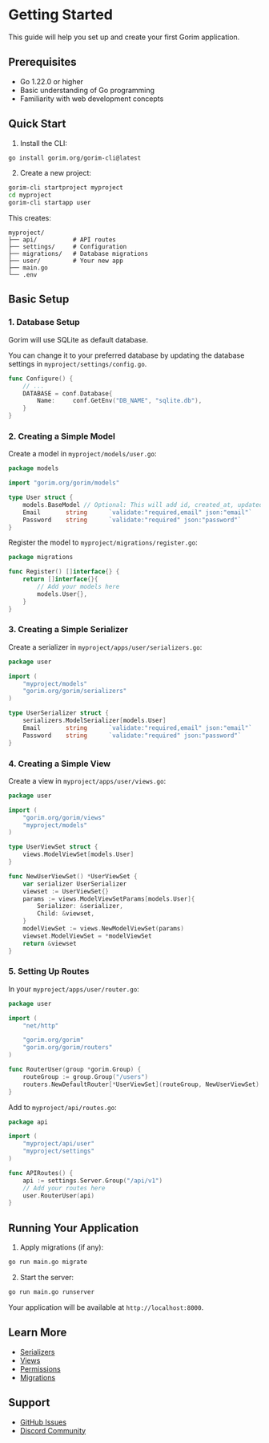 # Getting Started

This guide will help you set up and create your first Gorim application.

## Prerequisites

- Go 1.22.0 or higher
- Basic understanding of Go programming
- Familiarity with web development concepts

## Quick Start

1. Install the CLI:
```sh
go install gorim.org/gorim-cli@latest
```

2. Create a new project:
```sh
gorim-cli startproject myproject
cd myproject
gorim-cli startapp user
```

This creates:
```
myproject/
├── api/          # API routes
├── settings/     # Configuration
├── migrations/   # Database migrations
├── user/         # Your new app
├── main.go
└── .env
```

## Basic Setup

### 1. Database Setup

Gorim will use SQLite as default database. 

You can change it to your preferred database by updating the database settings in `myproject/settings/config.go`.

```go
func Configure() {
	// ...
	DATABASE = conf.Database{
		Name:     conf.GetEnv("DB_NAME", "sqlite.db"),
	}
}
```

### 2. Creating a Simple Model

Create a model in `myproject/models/user.go`:

```go
package models

import "gorim.org/gorim/models"

type User struct {
	models.BaseModel // Optional: This will add id, created_at, updated_at, deleted_at fields
	Email		string		`validate:"required,email" json:"email"`
	Password	string		`validate:"required" json:"password"`
}
```

Register the model to `myproject/migrations/register.go`:

```go
package migrations

func Register() []interface{} {
	return []interface{}{
		// Add your models here
		models.User{},
	}
}
```

### 3. Creating a Simple Serializer

Create a serializer in `myproject/apps/user/serializers.go`:

```go
package user

import (
	"myproject/models"
	"gorim.org/gorim/serializers"
)

type UserSerializer struct {
	serializers.ModelSerializer[models.User]
	Email		string		`validate:"required,email" json:"email"`
	Password	string		`validate:"required" json:"password"`
}

```

### 4. Creating a Simple View

Create a view in `myproject/apps/user/views.go`:

```go
package user

import (
    "gorim.org/gorim/views"
    "myproject/models"
)

type UserViewSet struct {
	views.ModelViewSet[models.User]
}

func NewUserViewSet() *UserViewSet {
	var serializer UserSerializer
	viewset := UserViewSet{}
	params := views.ModelViewSetParams[models.User]{
		Serializer: &serializer,
		Child: &viewset,
	}
	modelViewSet := views.NewModelViewSet(params)
	viewset.ModelViewSet = *modelViewSet
	return &viewset
}
```

### 5. Setting Up Routes

In your `myproject/apps/user/router.go`:

```go
package user

import (
	"net/http"

	"gorim.org/gorim"
	"gorim.org/gorim/routers"
)

func RouterUser(group *gorim.Group) {
	routeGroup := group.Group("/users")
	routers.NewDefaultRouter[*UserViewSet](routeGroup, NewUserViewSet)
}
```

Add to `myproject/api/routes.go`:

```go
package api

import (
	"myproject/api/user"
	"myproject/settings"
)

func APIRoutes() {
	api := settings.Server.Group("/api/v1")
	// Add your routes here
	user.RouterUser(api)
}
```

## Running Your Application

1. Apply migrations (if any):
```sh
go run main.go migrate
```

2. Start the server:
```sh
go run main.go runserver
```

Your application will be available at `http://localhost:8000`.

## Learn More
- [Serializers](./serializers.md)
- [Views](./views.md)
- [Permissions](./permissions.md)
- [Migrations](./migrations.md)

## Support
- [GitHub Issues](https://github.com/rimba47prayoga/gorim/issues)
- [Discord Community](https://discord.gg/gorim)